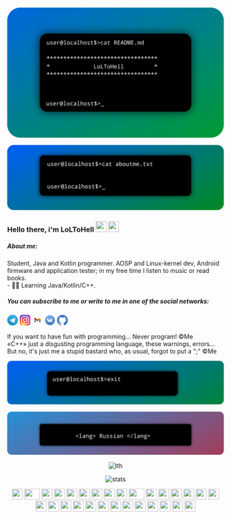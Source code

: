 <html lang="en">
   <body background="assets/images/background.jpg">
  <p align="center"> <img src="assets/images/loltohell.png" alt="me!"/></p>
  <p align="center"> <img src="assets/images/aboutme.png" alt="aboutme"/></p>
 <h3> Hello there, i'm LoLToHell <img src="https://cultofthepartyparrot.com/flags/hd/russiaparrot.gif" width="25" height="25"/> <img src="https://cultofthepartyparrot.com/guests/cursedparrot.gif" width="25" height="25"/></h3> 
<h5> About me: </h5>
Student, Java and Kotlin programmer. AOSP and Linux-kernel dev, Android firmware and application tester; in my free time I listen to music or read books. <br>
- 🧑‍💻 Learning Java/Kotlin/C++. <br>
<h5> You can subscribe to me or write to me in one of the social networks: </h5>
<a href="https://t.me/loltohell"><img src="assets/social/tgram.png" width="25" height="25" alt="tgram"></a>
<a href="https://instagram.com/grinvald.i"><img src="assets/social/insta-logo.svg.webp" width="25" height="25" alt="instagram"></a>
<a href="mailto:grinvaald@gmail.com" target="_blank" rel="noopener noreferrer"><img src="assets/social/gmail-logo.png" width="25" height="25" alt="Gmail"></a>
<a href="https://vk.com/loltohell"><img src="assets/social/vklogo.png" width="25" height="25" alt="vk"></a>
<a href="https://github.com/LoLToHell"><img src="assets/social/gitlogo.webp" width="25" height="25" alt="github"></a><br>



If you want to have fun with programming... Never program! ©Me <br>
«C++» just a disgusting programming language, these warnings, errors... But no, it's just me a stupid bastard who, as usual, forgot to put a ";" ©Me <br>
<p align="center"> <img src="assets/images/end.png" alt="end" /> </p>
<a href="https://loltohell.github.io/ru"><img src="assets/images/rus.png" alt="russian"></a><br>



<p align="center"> <img src="https://komarev.com/ghpvc/?username=loltohell&style=flat-square" alt="lth" /> </p>
<p align="center"> <img src="https://github-readme-stats.vercel.app/api?username=loltohell&bg_color=25,0095ff,00b018&title_color=fff&text_color=fff" alt="stats"/><br></p>
<div align="center">
    <img src="https://cultofthepartyparrot.com/parrots/hd/githubparrot.gif" width="25" height="25"/>
    <img src="https://cultofthepartyparrot.com/parrots/asyncparrot.gif" width="36" height="25"/>
    <img src="https://cultofthepartyparrot.com/parrots/exceptionallyfastparrot.gif" width="25" height="25"/>
    <img src="https://cultofthepartyparrot.com/parrots/hd/60fpsparrot.gif" width="25" height="25"/>
    <img src="https://cultofthepartyparrot.com/parrots/hd/jumpingparrot.gif" width="25" height="25"/>
    <img src="https://cultofthepartyparrot.com/parrots/hd/opensourceparrot.gif" width="25" height="25"/>
    <img src="https://cultofthepartyparrot.com/parrots/hd/dealwithitnowparrot.gif" width="25" height="25"/>
    <img src="https://cultofthepartyparrot.com/parrots/hd/hypnoparrotlight.gif" width="25" height="25"/>
    <img src="https://cultofthepartyparrot.com/parrots/databaseparrot.gif" width="25" height="25"/>
    <img src="https://cultofthepartyparrot.com/parrots/fixparrot.gif" width="36" height="25"/>
    <img src="https://cultofthepartyparrot.com/parrots/hd/laptop_parrot.gif" width="25" height="25"/>
    <img src="https://cultofthepartyparrot.com/parrots/hd/spinningparrot.gif" width="25" height="25"/>
    <img src="https://cultofthepartyparrot.com/parrots/hd/levitationparrot.gif" width="25" height="25"/>
    <img src="https://cultofthepartyparrot.com/parrots/hd/meldparrot.gif" width="25" height="25"/>
    <img src="https://cultofthepartyparrot.com/parrots/slomoparrot.gif" width="25" height="25"/>
    <img src="https://cultofthepartyparrot.com/parrots/hd/moonwalkingparrot.gif" width="25" height="25"/>
    <img src="https://cultofthepartyparrot.com/parrots/hd/stableparrot.gif" width="25" height="25"/>
    <img src="https://cultofthepartyparrot.com/parrots/hd/scienceparrot.gif" width="25" height="25"/>
    <img src="https://cultofthepartyparrot.com/parrots/hd/pirateparrot.gif" width="25" height="25"/>
    <img src="https://cultofthepartyparrot.com/parrots/hd/footballparrot.gif" width="25" height="25"/>
    <img src="https://cultofthepartyparrot.com/parrots/hd/illuminatiparrot.gif" width="25" height="25"/>
    <img src="https://cultofthepartyparrot.com/parrots/hd/hypnoparrotdark.gif" width="25" height="25"/>
    <img src="https://cultofthepartyparrot.com/parrots/hd/mustacheparrot.gif" width="25" height="25"/>
    <img src="https://cultofthepartyparrot.com/parrots/hd/quadparrot.gif" width="25" height="25"/>
    <img src="https://cultofthepartyparrot.com/parrots/hd/sithparrot.gif" width="25" height="25" />
    <img src="https://cultofthepartyparrot.com/parrots/hd/evilparrot.gif" width="25" height="25" />
    <img src="https://cultofthepartyparrot.com/parrots/hd/norwegianblueparrot.gif" width="25" height="25" />
    <img src="https://cultofthepartyparrot.com/parrots/hd/daftpunkparrot.gif" width="25" height="25" />
    <img src="https://cultofthepartyparrot.com/guests/hd/dogeparrot.gif" width="25" height="25" />
 </div>
   </body>
</html>
